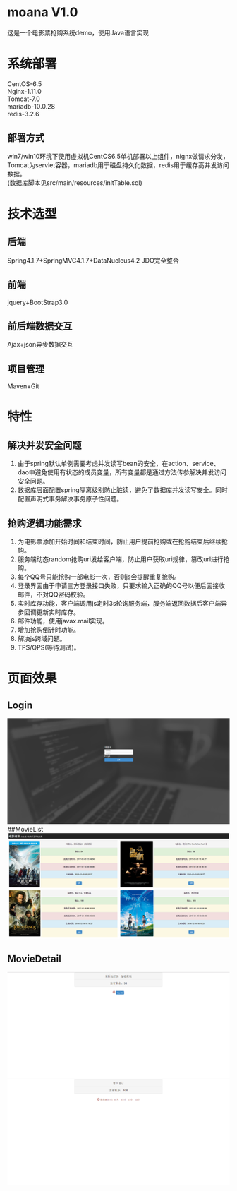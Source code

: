 moana V1.0
====  
这是一个电影票抢购系统demo，使用Java语言实现<br>
# 系统部署
CentOS-6.5<br>
Nginx-1.11.0<br> 
Tomcat-7.0<br>
mariadb-10.0.28<br>
redis-3.2.6<br>
## 部署方式
win7/win10环境下使用虚拟机CentOS6.5单机部署以上组件，nignx做请求分发，Tomcat为servlet容器，mariadb用于磁盘持久化数据，redis用于缓存高并发访问数据。<br>
(数据库脚本见src/main/resources/initTable.sql)
# 技术选型
## 后端
Spring4.1.7+SpringMVC4.1.7+DataNucleus4.2 JDO完全整合
## 前端
jquery+BootStrap3.0
## 前后端数据交互
Ajax+json异步数据交互
## 项目管理
Maven+Git
# 特性
## 解决并发安全问题
1. 由于spring默认单例需要考虑并发读写bean的安全，在action、service、dao中避免使用有状态的成员变量，所有变量都是通过方法传参解决并发访问安全问题。<br>
2. 数据库层面配置spring隔离级别防止脏读，避免了数据库并发读写安全。同时配置声明式事务解决事务原子性问题。
## 抢购逻辑功能需求
1. 为电影票添加开始时间和结束时间，防止用户提前抢购或在抢购结束后继续抢购。<br>
2. 服务端动态random抢购uri发给客户端，防止用户获取uri规律，篡改url进行抢购。<br>
3. 每个QQ号只能抢购一部电影一次，否则js会提醒重复抢购。
4. 登录界面由于申请三方登录接口失败，只要求输入正确的QQ号以便后面接收邮件，不对QQ密码校验。<br>
5. 实时库存功能，客户端调用js定时3s轮询服务端，服务端返回数据后客户端异步回调更新实时库存。<br>
6. 邮件功能，使用javax.mail实现。<br>
7. 增加抢购倒计时功能。<br>
8. 解决js跨域问题。<br>
9. TPS/QPS(等待测试)。<br>
# 页面效果
## Login
![image](https://github.com/youHappyOK/moana/raw/master/screenshots/login.png)<br>
##MovieList
![image](https://github.com/youHappyOK/moana/raw/master/screenshots/movielist.png)<br>
## MovieDetail
![image](https://github.com/youHappyOK/moana/raw/master/screenshots/detail_1.png)<br>
![image](https://github.com/youHappyOK/moana/raw/master/screenshots/detail_2.png)<br>
